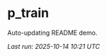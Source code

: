 # p_train

Auto-updating README demo.

<!--START_SECTION:status-->
_Last run: 2025-10-14 10:21 UTC_
<!--END_SECTION:status-->
































































































































































































































































































































































































































































































































































































































































































































































































































































































































































































































































































































































































































































































